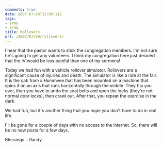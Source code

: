 ```yaml
---
comments: true
date: 2007-07-08T13:08:11Z
tags:
- army
- iraq
title: Rollovers
url: /2007/07/08/rollovers/
---
```


<p>I hear that the pastor wants to stick the congregation members. I'm not sure he's going to get any volunteers. I think my congregation here just decided that the IV would be less painful than one of my sermons!</p>
<p>Today we had fun with a vehicle rollover simulator. Rollovers are a significant cause of injuries and death. The simulator is like a ride at the fair. It is the cab from a Hummvee that has been mounted on a machine that spins it on an axis that runs horizontally through the middle. They flip you over, then you have to undo the seat belts and open the locks (they're not normal door locks), then crawl out. After that, you repeat the exercise in the dark.</p>
<p>We had fun, but it's another thing that you hope you don't have to do in real life.</p>
<p>I'll be gone for a couple of days with no access to the internet. So, there will be no new posts for a few days.</p>
<p>Blessings... Randy</p>
